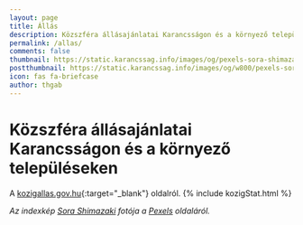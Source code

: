 ```yaml
---
layout: page
title: Állás
description: Közszféra állásajánlatai Karancsságon és a környező településeken
permalink: /allas/
comments: false
thumbnail: https://static.karancssag.info/images/og/pexels-sora-shimazaki-5668859.jpg
postthumbnail: https://static.karancssag.info/images/og/w800/pexels-sora-shimazaki-5668859.jpg
icon: fas fa-briefcase
author: thgab
---
```


# Közszféra állásajánlatai Karancsságon és a környező településeken 

A [kozigallas.gov.hu](https://kozigallas.gov.hu/){:target="_blank"} oldalról.
{% include kozigStat.html %}

_Az indexkép [Sora Shimazaki](https://www.pexels.com/hu-hu/@sora-shimazaki?utm_content=attributionCopyText&amp;utm_medium=referral&amp;utm_source=pexels) fotója a [Pexels](https://www.pexels.com/hu-hu/foto/uzletember-ferfi-no-hordozhato-szamitogep-5668859/?utm_content=attributionCopyText&amp;utm_medium=referral&amp;utm_source=pexels) oldaláról._